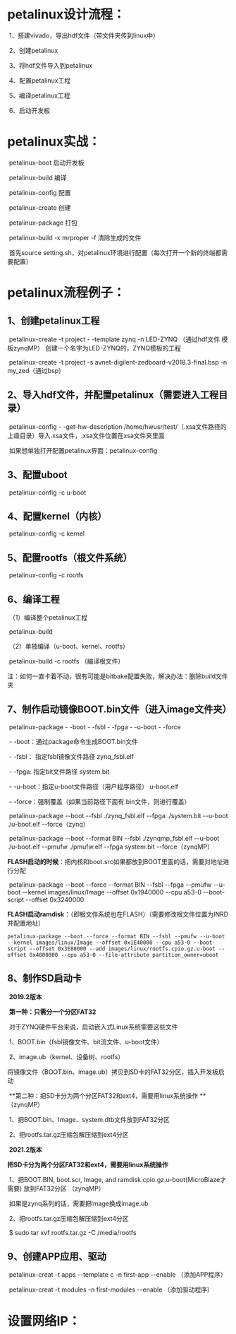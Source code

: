 # petalinux设计流程：

​	1、搭建vivado，导出hdf文件（带文件夹传到linux中）

​	2、创建petalinux

​	3、将hdf文件导入到petalinux

​	4、配置petalinux工程

​	5、编译petalinux工程

​	6、启动开发板

# petalinux实战：

​	petalinux-boot 启动开发板

​	petalinux-build 编译

​	petalinux-config 配置

​	petalinux-create 创建

​	petalinux-package 打包

​	petalinux-build -x mrproper -f	清除生成的文件

​	首先source setting.sh，对petalinux环境进行配置（每次打开一个新的终端都需要配置）

# petalinux流程例子：

## 	1、创建petalinux工程

​			petalinux-create -t project - -template zynq -n LED-ZYNQ （通过hdf文件 模板zynqMP）  创建一个名字为LED-ZYNQ的，ZYNQ模板的工程

​			petalinux-create -t project -s avnet-digilent-zedboard-v2018.3-final.bsp -n my_zed（通过bsp）



## 	2、导入hdf文件，并配置petalinux（需要进入工程目录）

​			petalinux-config - -get-hw-description /home/hwusr/test/（.xsa文件路径的上级目录）导入.xsa文件，.xsa文件位置在xsa文件夹里面

​			如果想单独打开配置petalinux界面：petalinux-config



## 	3、配置uboot

​			petalinux-config -c u-boot



## 	4、配置kernel（内核）

​			petalinux-config -c kernel



## 	5、配置rootfs（根文件系统）

​			petalinux-config -c rootfs



## 	6、编译工程

​		（1）编译整个petalinux工程

​			petalinux-build

​		（2）单独编译（u-boot、kernel、rootfs）

​			petalinux-build -c rootfs （编译根文件）

​		注：如何一直卡着不动，很有可能是bitbake配置失败，解决办法：删除build文件夹



## 	7、制作启动镜像BOOT.bin文件（进入image文件夹）

​		petalinux-package - -boot - -fsbl - -fpga - -u-boot - -force

​			\- -boot：通过package命令生成BOOT.bin文件

​			\- -fsbl： 指定fsbl镜像文件路径 zynq_fsbl.elf

​			\- -fpga: 指定bit文件路径 system.bit

​			\- -u-boot：指定u-boot文件路径（用户程序路径） u-boot.elf

​			\- -force：强制覆盖（如果当前路径下面有.bin文件，则进行覆盖）



​		petalinux-package --boot --fsbl ./zynq_fsbl.elf --fpga ./system.bit --u-boot ./u-boot.elf --force（zynq）

​		petalinux-package --boot --format BIN --fsbl ./zynqmp_fsbl.elf --u-boot ./u-boot.elf --pmufw ./pmufw.elf --fpga system.bit --force（zynqMP）



**FLASH启动的时候**：把内核和boot.src如果都放到BOOT里面的话，需要对地址进行分配

​		petalinux-package --boot --force --format BIN --fsbl --fpga --pmufw --u-boot --kernel images/linux/Image --offset 0x1940000 --cpu a53-0 --boot-script --offset 0x3240000

**FLASH启动ramdisk**：（即根文件系统也在FLASH）（需要修改根文件位置为INRD并配置地址）

```
petalinux-package --boot --force --format BIN --fsbl --pmufw --u-boot --kernel images/linux/Image --offset 0x1E40000 --cpu a53-0 --boot-script --offset 0x3E80000 --add images/linux/rootfs.cpio.gz.u-boot --offset 0x4000000 --cpu a53-0 --file-attribute partition_owner=uboot
```



## 	8、制作SD启动卡

​		**2019.2版本**

​			**第一种：只需分一个分区FAT32**

​				对于ZYNQ硬件平台来说，启动嵌入式Linux系统需要这些文件

​				1、BOOT.bin（fsbl镜像文件、bit流文件、u-boot文件）

​				2、image.ub（kernel、设备树、rootfs）

​				将镜像文件（BOOT.bin、image.ub）拷贝到SD卡的FAT32分区，插入开发板启动

​		**第二种：把SD卡分为两个分区FAT32和ext4，需要用linux系统操作 **（zynqMP）

​				1、把BOOT.bin、Image、system.dtb文件放到FAT32分区

​				2、把rootfs.tar.gz压缩包解压缩到ext4分区

​		**2021.2版本**

​			**把SD卡分为两个分区FAT32和ext4，需要用linux系统操作**

​				1、把BOOT.BIN, boot.scr, Image, and ramdisk.cpio.gz.u-boot(MicroBlaze才需要) 放到FAT32分区	（zynqMP）

​					如果是zynq系列的话，需要把Image换成image.ub

​				2、把rootfs.tar.gz压缩包解压缩到ext4分区

​					\$ sudo tar xvf rootfs.tar.gz -C /media/rootfs



## 	9、创建APP应用、驱动

​			petalinux-creat -t apps --template c -n first-app --enable （添加APP程序）

​			petalinux-creat -t modules -n first-modules --enable （添加驱动程序）



# 设置网络IP：

